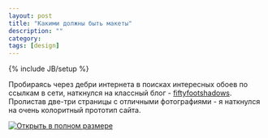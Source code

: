 ```yaml
---
layout: post
title: "Какими должны быть макеты"
description: ""
category: 
tags: [design]
---
```

{% include JB/setup %}

<p>Пробираясь через дебри интернета в поисках интересных обоев по ссылкам в сети, наткнулся на классный блог -   <a href="http://fiftyfootshadows.net">fiftyfootshadows</a>. Пролистав две-три страницы с отличными фотографиями - я наткнулся на очень колоритный прототип сайта.
</p>

<a href="http://fiftyfootshadows.net"><img src="http://31808.selcdn.ru/it-prm/pics/sketch.jpg" title="Открыть в полном размере"></a>
